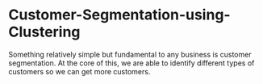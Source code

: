 # Customer-Segmentation-using-Clustering
Something relatively simple but fundamental to any business is customer segmentation. At the core of this, we are able to identify different types of customers so we can get more customers.
